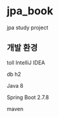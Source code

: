 # jpa_book

jpa study project

## 개발 환경 
toll IntelliJ IDEA

db h2

Java 8 

Spring Boot 2.7.8

maven
